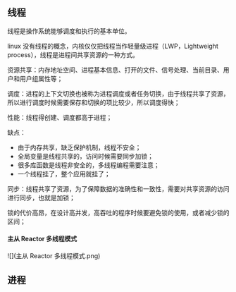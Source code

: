 ## 线程

线程是操作系统能够调度和执行的基本单位。

linux 没有线程的概念，内核仅仅把线程当作轻量级进程（LWP，Lightweight process），线程是进程间共享资源的一种方式。

资源共享：内存地址空间、进程基本信息、打开的文件、信号处理、当前目录、用户和用户组属性等；

调度：进程的上下文切换也被称为进程调度或者任务切换，由于线程共享了资源，所以进行调度时候需要保存和切换的项比较少，所以调度得快；

性能：线程得创建、调度都高于进程；

缺点：

- 由于内存共享，缺乏保护机制，线程不安全；
- 全局变量是线程共享的，访问时候需要同步加锁；
- 很多库函数是线程非安全的，多线程编程需要注意；
- 一个线程挂了，整个应用就挂了；



同步：线程共享了资源，为了保障数据的准确性和一致性，需要对共享资源的访问进行同步，也就是加锁；

锁的代价高昂，在设计高并发，高吞吐的程序时候要避免锁的使用，或者减少锁的区间；



#### 主从 Reactor 多线程模式

![](主从 Reactor 多线程模式.png)







## 进程